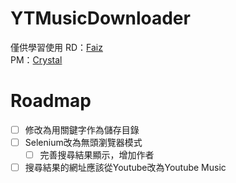 # YTMusicDownloader
僅供學習使用
RD：[Faiz](https://github.com/faiz135753)\
PM：[Crystal](https://github.com/x200706)

# Roadmap
- [ ] 修改為用關鍵字作為儲存目錄
- [ ] Selenium改為無頭瀏覽器模式
  - [ ] 完善搜尋結果顯示，增加作者
- [ ]  搜尋結果的網址應該從Youtube改為Youtube Music
